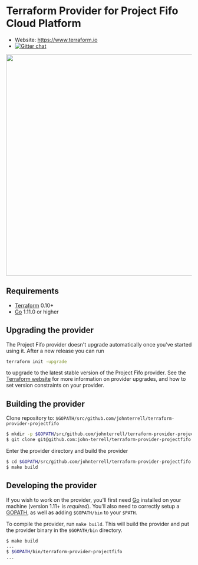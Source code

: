 Terraform Provider for Project Fifo Cloud Platform
==================

- Website: https://www.terraform.io
- [![Gitter chat](https://badges.gitter.im/hashicorp-terraform/Lobby.png)](https://gitter.im/hashicorp-terraform/Lobby)
<img src="https://cdn.rawgit.com/hashicorp/terraform-website/master/content/source/assets/images/logo-hashicorp.svg" width="600px">

Requirements
------------

-	[Terraform](https://www.terraform.io/downloads.html) 0.10+
-	[Go](https://golang.org/doc/install) 1.11.0 or higher

Upgrading the provider
----------------------

The Project Fifo provider doesn't upgrade automatically once you've started using it. After a new release you can run 

```bash
terraform init -upgrade
```

to upgrade to the latest stable version of the Project Fifo provider. See the [Terraform website](https://www.terraform.io/docs/configuration/providers.html#provider-versions)
for more information on provider upgrades, and how to set version constraints on your provider.

Building the provider
---------------------

Clone repository to: `$GOPATH/src/github.com/johnterrell/terraform-provider-projectfifo`

```sh
$ mkdir -p $GOPATH/src/github.com/johnterrell/terraform-provider-projectfifo; cd $GOPATH/src/github.com/johnterrell/terraform-provider-projectfifo
$ git clone git@github.com:john-terrell/terraform-provider-projectfifo.git
```

Enter the provider directory and build the provider

```sh
$ cd $GOPATH/src/github.com/johnterrell/terraform-provider-projectfifo
$ make build
```

Developing the provider
---------------------------

If you wish to work on the provider, you'll first need [Go](http://www.golang.org) installed on your machine (version 1.11+ is *required*). You'll also need to correctly setup a [GOPATH](http://golang.org/doc/code.html#GOPATH), as well as adding `$GOPATH/bin` to your `$PATH`.

To compile the provider, run `make build`. This will build the provider and put the provider binary in the `$GOPATH/bin` directory.

```sh
$ make build
...
$ $GOPATH/bin/terraform-provider-projectfifo
...
```
